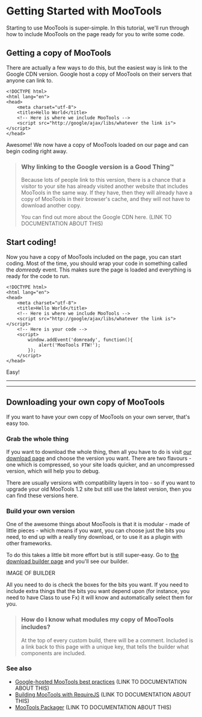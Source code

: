 Getting Started with MooTools
=============================

Starting to use MooTools is super-simple. In this tutorial, we'll run through how to include MooTools on the page ready for you to write some code.

Getting a copy of MooTools
--------------------------

There are actually a few ways to do this, but the easiest way is link to the Google CDN version. Google host a copy of MooTools on their servers that anyone can link to.

    <!DOCTYPE html>
    <html lang="en">
    <head>
        <meta charset="utf-8">
        <title>Hello World</title>
        <!-- Here is where we include MooTools -->
        <script src="http://google/ajax/libs/whatever the link is"></script>
    </head>

Awesome! We now have a copy of MooTools loaded on our page and can begin coding right away.

> ### Why linking to the Google version is a Good Thing™
> 
> Because lots of people link to this version, there is a chance that a visitor to your site has already visited another website that includes MooTools in the same way.
> If they have, then they will already have a copy of MooTools in their browser's cache, and they will not have to download another copy.
>
> You can find out more about the Google CDN here. (LINK TO DOCUMENTATION ABOUT THIS)

Start coding!
-------------

Now you have a copy of MooTools included on the page, you can start coding. Most of the time, you should wrap your code in something called the *domready* event. This makes sure the page is loaded and everything is ready for the code to run.

	<!DOCTYPE html>
	<html lang="en">
	<head>
    	<meta charset="utf-8">
    	<title>Hello World</title>
    	<!-- Here is where we include MooTools -->
    	<script src="http://google/ajax/libs/whatever the link is"></script>
		<!-- Here is your code -->
		<script>
			window.addEvent('domready', function(){
				alert('MooTools FTW!');
			});
		</script>
	</head>

Easy!

-------------------------

-------------------------

Downloading your own copy of MooTools
-------------------------------------

If you want to have your own copy of MooTools on your own server, that's easy too.

### Grab the whole thing

If you want to download the whole thing, then all you have to do is visit [our download page](http://mootools.net/download) and choose the version you want. There are two flavours - one which is compressed, so your site loads quicker, and an uncompressed version, which will help you to debug.

There are usually versions with compatibility layers in too - so if you want to upgrade your old MooTools 1.2 site but still use the latest version, then you can find these versions here.

### Build your own version

One of the awesome things about MooTools is that it is modular - made of little pieces - which means if you want, you can choose just the bits you need, to end up with a really tiny download, or to use it as a plugin with other frameworks.

To do this takes a little bit more effort but is still super-easy. Go to [the download builder page](http://mootools.net/download/core) and you'll see our builder.

IMAGE OF BUILDER

All you need to do is check the boxes for the bits you want. If you need to include extra things that the bits you want depend upon (for instance, you need to have Class to use Fx) it will know and automatically select them for you.

> ### How do I know what modules my copy of MooTools includes?
> 
> At the top of every custom build, there will be a comment. Included is a link back to this page with a unique key, that tells the builder what components are included.

### See also

* [Google-hosted MooTools best practices](http://foo.com) (LINK TO DOCUMENTATION ABOUT THIS)
* [Building MooTools with RequireJS](http://foo.com) (LINK TO DOCUMENTATION ABOUT THIS)
* [MooTools Packager](http://foo.com) (LINK TO DOCUMENTATION ABOUT THIS)